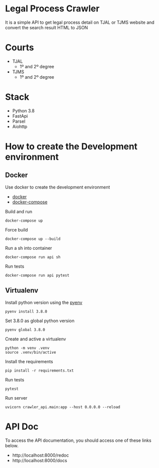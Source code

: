 # Legal Process Crawler

It is a simple API to get legal process detail on TJAL or TJMS website and convert the search result HTML to JSON

# Courts
* TJAL
    * 1º and 2º degree
* TJMS
    * 1º and 2º degree 

# Stack
* Python 3.8
* FastApi
* Parsel
* Aiohttp

# How to create the Development environment

## Docker
Use docker to create the development environment
- [docker](https://www.docker.com)
- [docker-compose](https://github.com/docker/compose)

Build and run
```shell script
docker-compose up
```

Force build
```shell script
docker-compose up --build
```

Run a sh into container
```shell script
docker-compose run api sh
```

Run tests
```shell script
docker-compose run api pytest
```


## Virtualenv
Install python version using the [pyenv](https://github.com/pyenv/pyenv)
```shell script
pyenv install 3.8.0
```

Set 3.8.0 as global python version
```shell script
pyenv global 3.8.0
```

Create and active a virtualenv
```shell script
python -m venv .venv
source .venv/bin/active
```

Install the requirements
```shell script
pip install -r requirements.txt
```

Run tests
```shell script
pytest
```

Run server
```shell script
uvicorn crawler_api.main:app --host 0.0.0.0 --reload
```

# API Doc
To access the API documentation, you should access one of these links below.
  * http://localhost:8000/redoc
  * http://localhost:8000/docs